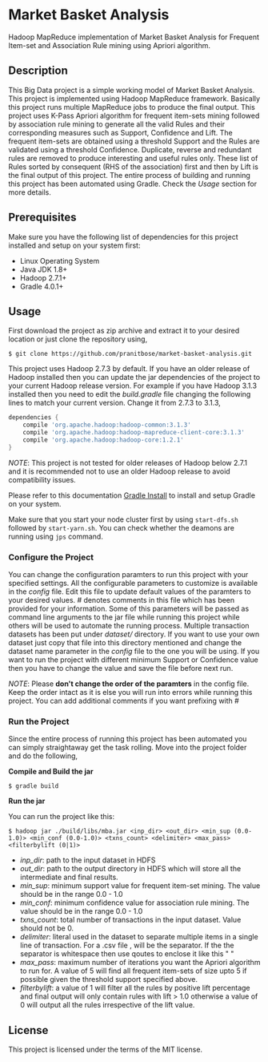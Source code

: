 # Market Basket Analysis
Hadoop MapReduce implementation of Market Basket Analysis for Frequent Item-set and Association Rule mining using Apriori algorithm.

## Description
This Big Data project is a simple working model of Market Basket Analysis. This project is implemented using Hadoop MapReduce
framework. Basically this project runs multiple MapReduce jobs to produce the final output. This project uses K-Pass Apriori algorithm for frequent item-sets mining followed by association rule mining to generate all the valid Rules and their corresponding measures such as Support, Confidence and Lift. The frequent item-sets are obtained using a threshold Support and the Rules are validated using a threshold Confidence. Duplicate, reverse and redundant rules are removed to produce interesting and useful rules only. These list of Rules sorted by consequent (RHS of the association) first and then by Lift is the final output of this project. The entire process of building and running this project has been automated using Gradle. Check the _Usage_ section for more details.

## Prerequisites
Make sure you have the following list of dependencies for this project installed and setup on your system first:

- Linux Operating System
- Java JDK 1.8+
- Hadoop 2.7.1+
- Gradle 4.0.1+

## Usage
First download the project as zip archive and extract it to your desired location or just clone the repository using,

```
$ git clone https://github.com/pranitbose/market-basket-analysis.git
```

This project uses Hadoop 2.7.3 by default. If you have an older release of Hadoop installed then you can update the jar dependencies of the project to your current Hadoop release version. For example if you have Hadoop 3.1.3 installed then you need to edit the _build.gradle_ file changing the following lines to match your current version. Change it from 2.7.3 to 3.1.3,

```groovy
dependencies {
	compile 'org.apache.hadoop:hadoop-common:3.1.3'
	compile 'org.apache.hadoop:hadoop-mapreduce-client-core:3.1.3'
	compile 'org.apache.hadoop:hadoop-core:1.2.1'
}
```

*NOTE*: This project is not tested for older releases of Hadoop below 2.7.1 and it is recommended not to use an older Hadoop release to avoid compatibility issues.

Please refer to this documentation [Gradle Install](https://gradle.org/install/) to install and setup Gradle on your system.

Make sure that you start your node cluster first by using `start-dfs.sh` followed by `start-yarn.sh`. You can check whether the deamons are running using `jps` command.

### Configure the Project
You can change the configuration paramters to run this project with your specified settings. All the configurable parameters to customize is available in the _config_ file. Edit this file to update default values of the paramters to your desired values.
*#* denotes comments in this file which has been provided for your information. Some of this parameters will be passed as command line arguments to the jar file while running this project while others will be used to automate the running process. Multiple transaction datasets has been put under _dataset/_ directory. If you want to use your own dataset just copy that file into this directory mentioned and change the dataset name parameter in the _config_ file to the one you will be using. If you want to run the project with different minimum Support or Confidence value then you have to change the value and save the file before next run. 

_NOTE_: Please **don't change the order of the paramters** in the config file. Keep the order intact as it is else you will run into errors while running this project. You can add additional comments if you want prefixing with # 

### Run the Project
Since the entire process of running this project has been automated you can simply straightaway get the task rolling.
Move into the project folder and do the following,

__Compile and Build the jar__

```
$ gradle build
```

__Run the jar__

You can run the project like this:

```
$ hadoop jar ./build/libs/mba.jar <inp_dir> <out_dir> <min_sup (0.0-1.0)> <min_conf (0.0-1.0)> <txns_count> <delimiter> <max_pass> <filterbylift (0|1)>
```

- *inp_dir*: path to the input dataset in HDFS
- *out_dir*: path to the output directory in HDFS which will store all the intermediate and final results.
- *min_sup*: minimum support value for frequent item-set mining. The value should be in the range 0.0 - 1.0
- *min_conf*: minimum confidence value for association rule mining. The value should be in the range 0.0 - 1.0
- *txns_count*: total number of transactions in the input dataset. Value should not be 0.
- *delimiter*: literal used in the dataset to separate multiple items in a single line of transaction. For a .csv file , will be the separator. If the the separator is whitespace then use qoutes to enclose it like this " "
- *max_pass*: maximum number of iterations you want the Apriori algorithm to run for. A value of 5 will find all frequent item-sets of size upto 5 if possible given the threshold support specified above.
- *filterbylift*: a value of 1 will filter all the rules by positive lift percentage and final output will only contain rules with lift > 1.0 otherwise a value of 0 will output all the rules irrespective of the lift value.

## License
This project is licensed under the terms of the MIT license.
